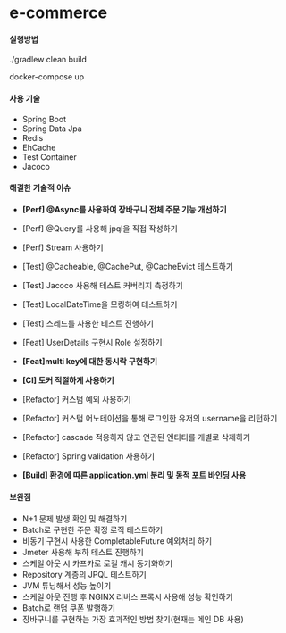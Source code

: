 # e-commerce


#### 실행방법
./gradlew clean build

docker-compose up

#### 사용 기술
- Spring Boot
- Spring Data Jpa
- Redis
- EhCache
- Test Container
- Jacoco

#### 해결한 기술적 이슈

- **[Perf] @Async를 사용하여 장바구니 전체 주문 기능 개선하기**
- [Perf] @Query를 사용해 jpql을 직접 작성하기
- [Perf] Stream 사용하기

- [Test] @Cacheable, @CachePut, @CacheEvict 테스트하기
- [Test] Jacoco 사용해 테스트 커버리지 측정하기
- [Test] LocalDateTime을 모킹하여 테스트하기
- [Test] 스레드를 사용한 테스트 진행하기

- [Feat] UserDetails 구현시 Role 설정하기
- **[Feat]multi key에 대한 동시락 구현하기**

- **[CI] 도커 적절하게 사용하기**

- [Refactor] 커스텀 예외 사용하기
- [Refactor] 커스텀 어노테이션을 통해 로그인한 유저의 username을 리턴하기
- [Refactor] cascade 적용하지 않고 연관된 엔티티를 개별로 삭제하기
- [Refactor] Spring validation 사용하기

- **[Build] 환경에 따른 application.yml 분리 및 동적 포트 바인딩 사용**

#### 보완점
- N+1 문제 발생 확인 및 해결하기
- Batch로 구현한 주문 확정 로직 테스트하기
- 비동기 구현시 사용한 CompletableFuture 예외처리 하기
- Jmeter 사용해 부하 테스트 진행하기
- 스케일 아웃 시 카프카로 로컬 캐시 동기화하기
- Repository 계층의 JPQL 테스트하기
- JVM 튜닝해서 성능 높이기
- 스케일 아웃 진행 후 NGINX 리버스 프록시 사용해 성능 확인하기
- Batch로 랜덤 쿠폰 발행하기 
- 장바구니를 구현하는 가장 효과적인 방법 찾기(현재는 메인 DB 사용)
